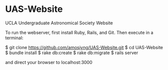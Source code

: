 UAS-Website
===========

UCLA Undergraduate Astronomical Society Website

To run the webserver, first install Ruby, Rails, and Git. Then execute in a terminal:

$ git clone https://github.com/amosjyng/UAS-Website.git
$ cd UAS-Website
$ bundle install
$ rake db:create
$ rake db:migrate
$ rails server

and direct your browser to localhost:3000
